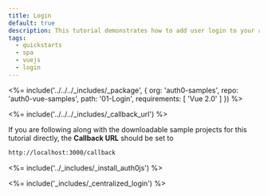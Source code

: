 ```yaml
---
title: Login
default: true
description: This tutorial demonstrates how to add user login to your application with Auth0
tags:
  - quickstarts
  - spa
  - vuejs
  - login
---
```


<%= include('../../../_includes/_package', {
  org: 'auth0-samples',
  repo: 'auth0-vue-samples',
  path: '01-Login',
  requirements: [
    'Vue 2.0'
  ]
}) %>

<%= include('../../../_includes/_callback_url') %>

If you are following along with the downloadable sample projects for this tutorial directly, the **Callback URL** should be set to

```bash
http://localhost:3000/callback
```

<%= include('../_includes/_install_auth0js') %>

<%= include('_includes/_centralized_login') %>